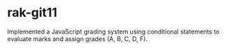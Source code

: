 # rak-git11
Implemented a JavaScript grading system using conditional statements to evaluate marks and assign grades (A, B, C, D, F).

